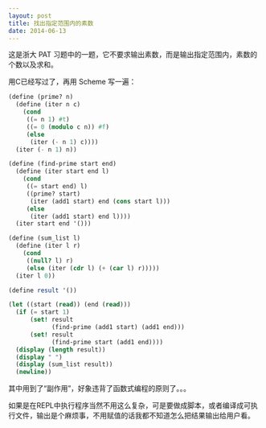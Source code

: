 ```yaml
---
layout: post
title: 找出指定范围内的素数
date: 2014-06-13
---
```


这是浙大 PAT 习题中的一题，它不要求输出素数，而是输出指定范围内，素数的个数以及求和。

用C已经写过了，再用 Scheme 写一遍：

```scheme
(define (prime? n)
  (define (iter n c)
    (cond
     ((= n 1) #t)
     ((= 0 (modulo c n)) #f)
     (else
      (iter (- n 1) c))))
  (iter (- n 1) n))

(define (find-prime start end)
  (define (iter start end l)
    (cond
     ((= start end) l)
     ((prime? start)
      (iter (add1 start) end (cons start l)))
     (else
      (iter (add1 start) end l))))
  (iter start end '()))

(define (sum_list l)
  (define (iter l r)
    (cond
     ((null? l) r)
     (else (iter (cdr l) (+ (car l) r)))))
  (iter l 0))

(define result '())

(let ((start (read)) (end (read)))
  (if (= start 1)
      (set! result
            (find-prime (add1 start) (add1 end)))
      (set! result
            (find-prime start (add1 end))))
  (display (length result))
  (display " ")
  (display (sum_list result))
  (newline))
```

其中用到了“副作用”，好象违背了函数式编程的原则了。。。

如果是在REPL中执行程序当然不用这么复杂，可是要做成脚本，或者编译成可执行文件，输出是个麻烦事，不用赋值的话我都不知道怎么把结果输出给用户看。
